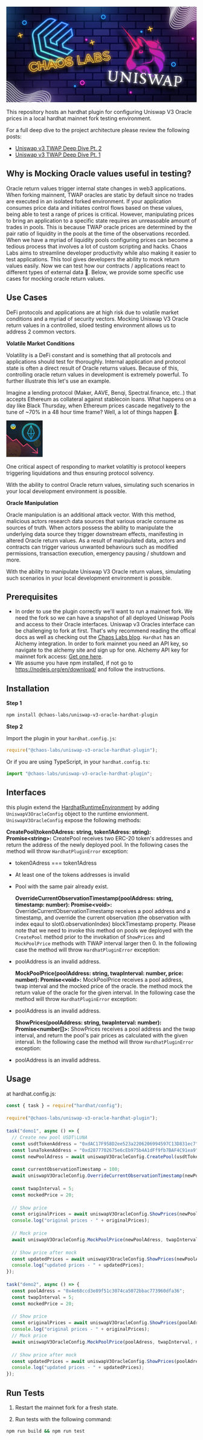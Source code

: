 ![Chaos Labs - Uniswap Collaboration](https://github.com/ChaosLabsInc/uniswap-v3-oracle-cli/blob/main/img/ChaosLabsUniswap.jpg)

This repository hosts an hardhat plugin for configuring Uniswap V3 Oracle prices in a local hardhat mainnet fork testing environment.

For a full deep dive to the project architecture please review the following posts:

- [Uniswap v3 TWAP Deep Dive Pt. 2](https://chaoslabs.xyz/posts/chaos-labs-uniswap-v3-twap-deep-dive-pt-2)
- [Uniswap v3 TWAP Deep Dive Pt. 1](https://chaoslabs.xyz/posts/chaos-labs-uniswap-v3-twap-deep-dive-pt-1)

## Why is Mocking Oracle values useful in testing?

Oracle return values trigger internal state changes in web3 applications. When forking mainnent, TWAP oracles are static by default since no trades are executed in an isolated forked environment. If your application consumes price data and initiates control flows based on these values, being able to test a range of prices is critical. However, manipulating prices to bring an application to a specific state requires an unreasoable amount of trades in pools. This is because TWAP oracle prices are determined by the pair ratio of liquidity in the pools at the time of the observations recorded. When we have a myriad of liquidity pools configuring prices can become a tedious process that involves a lot of custom scripting and hacks. Chaos Labs aims to streamline developer productivity while also making it easier to test applications. This tool gives developers the ability to mock return values easily. Now we can test how our contracts / applications react to different types of external data 🤗. Below, we provide some specific use cases for mocking oracle return values.

## Use Cases

DeFi protocols and applications are at high risk due to volatile market conditions and a myriad of security vectors. Mocking Uniswap V3 Oracle return values in a controlled, siloed testing environment allows us to address 2 common vectors.

**Volatile Market Conditions**

Volatility is a DeFi constant and is something that all protocols and applications should test for thoroughly. Internal application and protocol state is often a direct result of Oracle returns values. Because of this, controlling oracle return values in development is extremely powerful. To further illustrate this let's use an example.

Imagine a lending protocol (Maker, AAVE, Benqi, Spectral.finance, etc..) that accepts Ethereum as collateral against stablecoin loans. What happens on a day like Black Thursday, when Ethereum prices cascade negatively to the tune of ~70% in a 48 hour time frame? Well, a lot of things happen 🤦.

![Black Thursday Img](https://github.com/ChaosLabsInc/uniswap-v3-oracle-cli/blob/main/img/Cascading-ETH.png)

One critical aspect of responding to market volatiltiy is protocol keepers triggering liquidations and thus ensuring protocol solvency.

With the ability to control Oracle return values, simulating such scenarios in your local development environment is possible.

**Oracle Manipulation**

Oracle manipulation is an additional attack vector. With this method, malicious actors research data sources that various oracle consume as sources of truth. When actors possess the ability to manipulate the underlying data source they trigger downstream effects, manifesting in altered Oracle return values. As a result of manipulated data, actors and contracts can trigger various unwanted behaviours such as modified permissions, transaction execution, emergency pausing / shutdown and more.

With the ability to manipulate Uniswap V3 Oracle return values, simulating such scenarios in your local development environment is possible.

## Prerequisites

- In order to use the plugin correctly we'll want to run a mainnet fork. We need the fork so we can have a snapshot of all deployed Uniswap Pools and access to their Oracle interfaces. Uniswap v3 Oracles interface can be challenging to fork at first. That's why recommend reading the offical docs as well as checking out the [Chaos Labs blog](https://chaoslabs.xyz/blog).
  `Hardhat` has an Alchemy integration. In order to fork mainnet you need an API key, so navigate to the alchemy site and sign up for one. Alchemy API key for mainnet fork access: [Get one here](https://www.alchemy.com/).
- We assume you have npm installed, if not go to https://nodejs.org/en/download/ and follow the instructions.

## Installation

**Step 1**

```bash
npm install @chaos-labs/uniswap-v3-oracle-hardhat-plugin
```

**Step 2**

Import the plugin in your `hardhat.config.js`:

```js
require("@chaos-labs/uniswap-v3-oracle-hardhat-plugin");
```

Or if you are using TypeScript, in your `hardhat.config.ts`:

```ts
import "@chaos-labs/uniswap-v3-oracle-hardhat-plugin";
```

## Interfaces

this plugin extend the [HardhatRuntimeEnvironment](https://hardhat.org/advanced/hardhat-runtime-environment.html) by adding `UniswapV3OracleConfig` object to the runtime envionment.
`UniswapV3OracleConfig` expose the following methods:

**CreatePool(token0Adress: string, token1Adress: string): Promise\<string\>:**
CreatePool receives two ERC-20 token's addresses and return the address of the newly deployed pool.
In the following cases the method will throw `HardhatPluginError` exception:

- token0Adress === token1Adress
- At least one of the tokens addresses is invalid
- Pool with the same pair already exist.

  **OverrideCurrentObservationTimestamp(poolAddress: string, timestamp: number): Promise\<void\>:**
  OverrideCurrentObservationTimestamp receives a pool address and a timestamp, and override the current observation (the observation with index eqaul to slot0.observationIndex) blockTimestamp property.
  Please note that we need to invoke this method on pools we deployed with the `CreatePool` method prior to the invokation of `ShowPrices` and `MockPoolPrice` methods with TWAP interval larger then 0.
  In the following case the method will throw `HardhatPluginError` exception:

- poolAddress is an invalid address.

  **MockPoolPrice(poolAddress: string, twapInterval: number, price: number): Promise\<void\>:**
  MockPoolPrice receives a pool address, twap interval and the mocked price of the oracle. the method mock the return value of the oracle for the given interval.
  In the following case the method will throw `HardhatPluginError` exception:

- poolAddress is an invalid address.

  **ShowPrices(poolAddress: string, twapInterval: number): Promise\<number[]\>:**
  ShowPrices receives a pool address and the twap interval, and return the pool's pair prices as calculated with the given interval.
  In the following case the method will throw `HardhatPluginError` exception:

- poolAddress is an invalid address.

## Usage

at hardhat.config.js:

```js
const { task } = require("hardhat/config");

require("@chaos-labs/uniswap-v3-oracle-hardhat-plugin");

task("demo1", async () => {
  // Create new pool USDT\LUNA
  const usdtTokenAddress = "0xdAC17F958D2ee523a2206206994597C13D831ec7";
  const lunaTokenAddress = "0xd2877702675e6cEb975b4A1dFf9fb7BAF4C91ea9";
  const newPoolAdress = await uniswapV3OracleConfig.CreatePool(usdtTokenAddress, lunaTokenAddress);

  const currentObservationTimestamp = 100;
  await uniswapV3OracleConfig.OverrideCurrentObservationTimestamp(newPoolAdress, currentObservationTimestamp);

  const twapInterval = 5;
  const mockedPrice = 20;

  // Show price
  const originalPrices = await uniswapV3OracleConfig.ShowPrices(newPoolAdress, twapInterval);
  console.log("original prices - " + originalPrices);

  // Mock price
  await uniswapV3OracleConfig.MockPoolPrice(newPoolAdress, twapInterval, mockedPrice);

  // Show price after mock
  const updatedPrices = await uniswapV3OracleConfig.ShowPrices(newPoolAdress, twapInterval);
  console.log("updated prices - " + updatedPrices);
});

task("demo2", async () => {
  const poolAdress = "0x4e68ccd3e89f51c3074ca5072bbac773960dfa36";
  const twapInterval = 5;
  const mockedPrice = 20;

  // Show price
  const originalPrices = await uniswapV3OracleConfig.ShowPrices(poolAdress, twapInterval);
  console.log("original prices - " + originalPrices);
  // Mock price
  await uniswapV3OracleConfig.MockPoolPrice(poolAdress, twapInterval, mockedPrice);

  // Show price after mock
  const updatedPrices = await uniswapV3OracleConfig.ShowPrices(poolAdress, twapInterval);
  console.log("updated prices - " + updatedPrices);
});
```

## Run Tests

1. Restart the mainnet fork for a fresh state.

2. Run tests with the following command:

```bash
npm run build && npm run test
```
